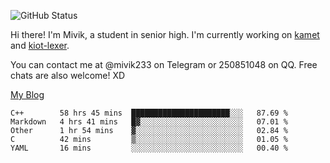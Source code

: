 ![GitHub Status](https://github-readme-stats.vercel.app/api?show_icons=true&username=Mivik)

Hi there! I'm Mivik, a student in senior high. I'm currently working on [kamet](https://github.com/Mivik/kamet) and [kiot-lexer](https://github.com/KiotLand/kiot-lexer).

You can contact me at @mivik233 on Telegram or 250851048 on QQ. Free chats are also welcome! XD

[My Blog](https://mivik.gitee.io)

<!--START_SECTION:waka-->
```text
C++        58 hrs 45 mins  ██████████████████████░░░   87.69 % 
Markdown   4 hrs 41 mins   █▓░░░░░░░░░░░░░░░░░░░░░░░   07.01 % 
Other      1 hr 54 mins    ▓░░░░░░░░░░░░░░░░░░░░░░░░   02.84 % 
C          42 mins         ▒░░░░░░░░░░░░░░░░░░░░░░░░   01.05 % 
YAML       16 mins         ░░░░░░░░░░░░░░░░░░░░░░░░░   00.40 % 
```
<!--END_SECTION:waka-->
